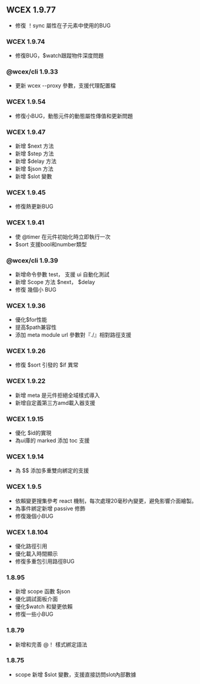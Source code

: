 <!--DESC: {icon:{name:"update",pkg:"mdi",type:"filled"},id:99} -->

## WCEX 1.9.77
- 修復 ！sync 屬性在子元素中使用的BUG

### WCEX 1.9.74
- 修復BUG，$watch跟蹤物件深度問題

### @wcex/cli 1.9.33
- 更新 wcex --proxy 參數，支援代理配置檔

### WCEX 1.9.54
- 修復小BUG，動態元件的動態屬性傳值和更新問題

### WCEX 1.9.47
- 新增 $next 方法
- 新增 $step 方法
- 新增 $delay 方法
- 新增 $json 方法
- 新增 $slot 變數


### WCEX 1.9.45
- 修復熱更新BUG

### WCEX 1.9.41
- 使 @timer 在元件初始化時立即執行一次
- $sort 支援bool和number類型

### @wcex/cli 1.9.39
- 新增命令參數 test， 支援 ui 自動化測試
- 新增 Scope 方法 $next， $delay
- 修復 幾個小 BUG

### WCEX 1.9.36
- 優化$for性能
- 提高$path兼容性
- 添加 meta module url 參數對『./』相對路徑支援


### WCEX 1.9.26
- 修復 $sort 引發的 $if 異常

### WCEX 1.9.22
- 新增 meta 是元件拒絕全域樣式導入
- 新增自定義第三方amd載入器支援

### WCEX 1.9.15
- 優化 $id的實現
- 為ui庫的 marked 添加 toc 支援 
### WCEX 1.9.14
- 為 $$ 添加多重雙向綁定的支援

### WCEX 1.9.5
- 依賴變更搜集參考 react 機制，每次處理20毫秒內變更，避免影響介面繪製。
- 為事件綁定新增 passive 修飾
- 修復幾個小BUG

### WCEX 1.8.104
- 優化路徑引用
- 優化載入時間顯示
- 修復多重包引用路徑BUG

### 1.8.95
- 新增 scope 函數 $json
- 優化調試面板介面
- 優化$watch 和變更依賴
- 修復一些小BUG

### 1.8.79
- 新增和完善 @！ 樣式綁定語法

### 1.8.75 
- scope 新增 $slot 變數，支援直接訪問slot內部數據 
